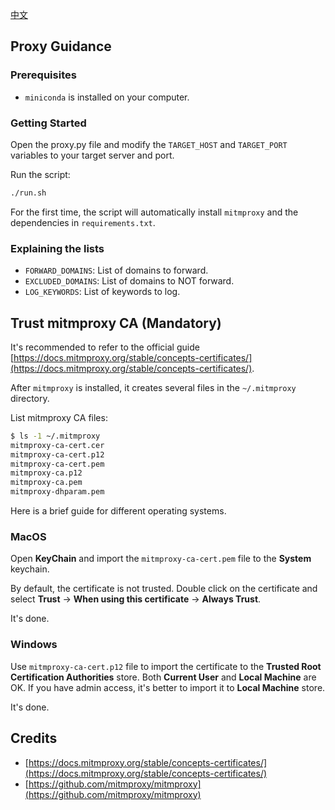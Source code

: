 [中文](README.md)
## Proxy Guidance

### Prerequisites
* `miniconda` is installed on your computer.

### Getting Started

Open the proxy.py file and modify the `TARGET_HOST` and `TARGET_PORT` variables to your target server and port.

Run the script:
```bash
./run.sh
```

For the first time, the script will automatically install `mitmproxy` and the dependencies in `requirements.txt`.

### Explaining the lists

* `FORWARD_DOMAINS`: List of domains to forward.
* `EXCLUDED_DOMAINS`: List of domains to NOT forward.
* `LOG_KEYWORDS`: List of keywords to log.


## Trust mitmproxy CA (Mandatory)

It's recommended to refer to the official guide [https://docs.mitmproxy.org/stable/concepts-certificates/](https://docs.mitmproxy.org/stable/concepts-certificates/).

After `mitmproxy` is installed, it creates several files in the `~/.mitmproxy` directory.

List mitmproxy CA files:
```bash
$ ls -1 ~/.mitmproxy 
mitmproxy-ca-cert.cer
mitmproxy-ca-cert.p12
mitmproxy-ca-cert.pem
mitmproxy-ca.p12
mitmproxy-ca.pem
mitmproxy-dhparam.pem
```

Here is a brief guide for different operating systems.

### MacOS

Open **KeyChain** and import the `mitmproxy-ca-cert.pem` file to the **System** keychain.

By default, the certificate is not trusted. Double click on the certificate and select **Trust** -> **When using this certificate** -> **Always Trust**.

It's done.

### Windows

Use `mitmproxy-ca-cert.p12` file to import the certificate to the **Trusted Root Certification Authorities** store. Both **Current User** and **Local Machine** are OK. If you have admin access, it's better to import it to **Local Machine** store.

It's done.

## Credits

* [https://docs.mitmproxy.org/stable/concepts-certificates/](https://docs.mitmproxy.org/stable/concepts-certificates/)
* [https://github.com/mitmproxy/mitmproxy](https://github.com/mitmproxy/mitmproxy)

